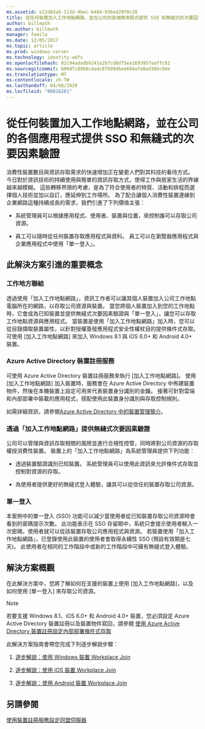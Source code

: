 ```yaml
---
ms.assetid: e22d84a5-113d-4bec-b484-036ed29f0c28
title: 從任何裝置加入工作地點網路，並在公司的各個應用程式提供 SSO 和無縫式的次要因素驗證
author: billmath
ms.author: billmath
manager: femila
ms.date: 12/05/2017
ms.topic: article
ms.prod: windows-server
ms.technology: identity-adfs
ms.openlocfilehash: 82c94adadb9241e2b7cd8d75ea1693957aaffc61
ms.sourcegitcommit: b00d7c8968c4adc8f699dbee694afe6ed36bc9de
ms.translationtype: MT
ms.contentlocale: zh-TW
ms.lasthandoff: 04/08/2020
ms.locfileid: "80816261"
---
```

# <a name="join-to-workplace-from-any-device-for-sso-and-seamless-second-factor-authentication-across-company-applications"></a>從任何裝置加入工作地點網路，並在公司的各個應用程式提供 SSO 和無縫式的次要因素驗證



消費性裝置數目與資訊存取需求的快速增加正在變更人們對其科技的看待方式。 今日對於資訊技術的持續使用與簡單的資訊存取方式，使得工作與居家生活的界線越來越模糊。 這些轉移界限的考慮，是為了符合使用者的特質、活動和排程而選擇個人技術並加以自訂，應延伸到工作場所。 為了配合讓個人消費性裝置連線到企業網路這種持續成長的需求，我們引進了下列價值主張：

-   系統管理員可以根據應用程式、使用者、裝置與位置，來控制誰可以存取公司資源。

-   員工可以隨時從任何裝置存取應用程式與資料。 員工可以在瀏覽器應用程式與企業應用程式中使用「單一登入」。

## <a name="key-concepts-introduced-in-the-solution"></a>此解決方案引進的重要概念

### <a name="workplace-join"></a>工作地方聯結
透過使用「加入工作地點網路」，資訊工作者可以讓其個人裝置加入公司工作地點電腦所在的網路，以存取公司資源與裝置。 當您將個人裝置加入到您的工作地點時，它會成為已知裝置並提供無縫式次要因素驗證與「單一登入」，讓您可以存取工作地點資源與應用程式。 當裝置是使用「加入工作地點網路」加入時，您可以從目錄擷取裝置屬性，以針對授權簽發應用程式安全性權杖目的提供條件式存取。 可使用 [加入工作地點網路] 來加入 Windows 8.1 與 iOS 6.0+ 和 Android 4.0+ 裝置。

### <a name="azure-active-directory-device-registration-service"></a><a name="BKMK_DRS"></a>Azure Active Directory 裝置註冊服務
可使用 Azure Active Directory 裝置註冊服務來執行 [加入工作地點網路]。 使用 [加入工作地點網路] 加入裝置時，服務會在 Azure Active Directory 中佈建裝置物件，然後在本機裝置上設定可用來代表裝置身分識別的金鑰。 接著可針對雲端和內部部署中裝載的應用程式，搭配使用此裝置身分識別與存取控制規則。

如需詳細資訊，請參閱[Azure Active Directory 中的裝置管理簡介](https://docs.microsoft.com/azure/active-directory/device-management-introduction)。

### <a name="workplace-join-as-a-seamless-second-factor-authentication"></a>透過「加入工作地點網路」提供無縫式次要因素驗證
公司可以管理與資訊存取相關的風險並進行合規性控管，同時將對公司資源的存取權授消費性裝置。 裝置上的「加入工作地點網路」為系統管理員提供下列功能：

-   透過裝置驗證識別已知裝置。 系統管理員可以使用此資訊來允許條件式存取並控制對資源的存取。

-   為使用者提供更好的無縫式登入體驗，讓其可以從信任的裝置存取公司資源。

### <a name="single-sign-on"></a>單一登入
本案例中的單一登入 (SSO) 功能可以減少當使用者從已知裝置存取公司資源時會看到的密碼提示次數。 此功能表示在 SSO 存留期中，系統只會提示使用者輸入一次密碼，使用者就可以從該裝置存取公司應用程式與資源。 若裝置使用「加入工作地點網路」，已登錄使用此裝置的使用者會取得永續性 SSO (預設有效期是七天)。 此使用者在相同的工作階段中或新的工作階段中可擁有無縫式登入體驗。

## <a name="solution-overview"></a>解決方案概觀
在此解決方案中，您將了解如何在支援的裝置上使用 [加入工作地點網路]，以及如何使用 [單一登入] 來存取公司資源。

> [!NOTE]
> 若要支援 Windows 8.1、iOS 6.0+ 和 Android 4.0+ 裝置，您必須設定 Azure Active Directory 裝置註冊以及裝置物件寫回，請參閱 [使用 Azure Active Directory 裝置註冊設定內部部署條件式存取](https://msdn.microsoft.com/library/azure/dn788908.aspx)

此解決方案指南會帶您完成下列逐步解說步驟：

1.  [逐步解說：使用 Windows 裝置 Workplace Join](../../ad-fs/operations/Walkthrough--Workplace-Join-with-a-Windows-Device.md)

2.  [逐步解說：使用 iOS 裝置 Workplace Join](../../ad-fs/operations/Walkthrough--Workplace-Join-with-an-iOS-Device.md)

3.  [逐步解說：使用 Android 裝置 Workplace Join](../../ad-fs/operations/walkthrough--workplace-join-to-an-android-device.md)

## <a name="see-also"></a>另請參閱
[使用裝置註冊服務設定同盟伺服器](../deployment/configure-a-federation-server-with-device-registration-service.md)



